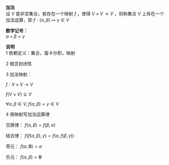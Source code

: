 **加法**  
设 $V$ 是非空集合，若存在一个映射 $f$ ，使得 $V\times V\to V$ ，则称集合 $V$ 上存在一个加法运算，即 $f:(\alpha,\beta)\mapsto\gamma\in V$  
  
**数学记号：**  
$\alpha+\beta=\gamma$  
  
**说明**  
1 依赖定义：集合，笛卡尔积，映射  
  
2 暗含封闭性  
  
3 加法映射：  
  
$f: V\times V\to V$  
  
$f(V\times V)\subseteq V$  
  
$\forall\alpha,\beta\in V,  
f(\alpha,\beta)=\gamma\in V$  
  
4 用映射写加法运算律  
  
交换律： $f(\alpha,\beta)=f(\beta,\alpha)$  
  
结合律： $f(f(\alpha,\beta),\gamma)  
=f(\alpha,f(\beta,\gamma))$  
  
零元： $f(\alpha,\mathbf{0})=\alpha$  
  
负元： $f(\alpha,\beta)=\mathbf{0}$  
